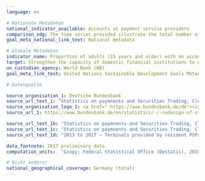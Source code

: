 ```yaml
---
language: en

# Nationale Metadaten
national_indicator_available: Accounts at payment service providers
comparison_sdg: The time series provided illustrate the total number of (internet/PC-linked) transferable overnight deposits, while the metadata call for the percentage of adults owning accounts. Therefore the values differ.
goal_meta_national_link_text: National metadata

# Globale Metadaten
indicator_name: Proportion of adults (15 years and older) with an account at a bank or other financial institution or with a mobile-money-service provider
target: Strengthen the capacity of domestic financial institutions to encourage and expand access to banking, insurance and financial services for all
un_custodian_agency: World Bank (WB)
goal_meta_link_text: United Nations Sustainable Development Goals Metadata

# Datenquelle

source_organisation_1: Deutsche Bundesbank
source_url_text_1: "Statistics on paymnents and Securities Trading, Clearing and Settlement in Germany 2007 to 2013 – Institutions offering payment services to non-MFIs, table 4"
source_organisation_logo_1: <a href=" https://www.bundesbank.de/de"><img src="https://g205sdgs.github.io/sdg-indicators/public/LogosEn/bundesbank.png" alt="Logo Bundesbank" /></a>
source_url_1: https://www.bundesbank.de/en/statistics/-/-redesign-of-statistics-web-pages-798878

source_url_text_1b: "Statistics on paymnents and Securities Trading, Clearing and Settlement in Germany 2013 to 2017 – Institutions offering payment services to non-MFIs, table 4"
source_url_text_1c: "Statistics on paymnents and Securities Trading, Clearing and Settlement in Germany 2007 to 2013 – Terminals provided by resident PSPs - ATMs, table 5"
source_url_text_1d: "2013 to 2017 – Terminals provided by resident PSPs - ATMs, table 5"

data_footnote: 2017 preliminary data.
computation_units:  "&copy; Federal Statistical Office (Destatis), 2019"

# Nicht ändern!
national_geographical_coverage: Germany (total)
---
```

